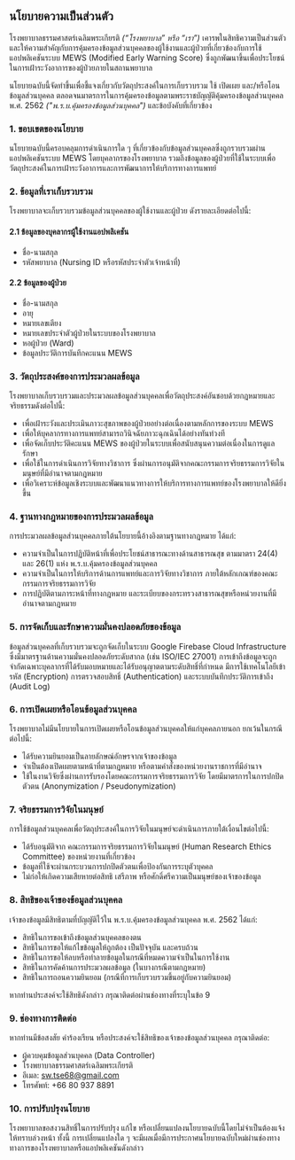 ## **นโยบายความเป็นส่วนตัว**

โรงพยาบาลธรรมศาสตร์เฉลิมพระเกียรติ _(“โรงพยาบาล” หรือ “เรา”)_ เคารพในสิทธิความเป็นส่วนตัวและให้ความสำคัญกับการคุ้มครองข้อมูลส่วนบุคคลของผู้ใช้งานและผู้ป่วยที่เกี่ยวข้องกับการใช้แอปพลิเคชันระบบ MEWS (Modified Early Warning Score) ซึ่งถูกพัฒนาขึ้นเพื่อประโยชน์ในการเฝ้าระวังอาการของผู้ป่วยภายในสถานพยาบาล

นโยบายฉบับนี้จัดทำขึ้นเพื่อชี้แจงเกี่ยวกับวัตถุประสงค์ในการเก็บรวบรวม ใช้ เปิดเผย และ/หรือโอนข้อมูลส่วนบุคคล ตลอดจนมาตรการในการคุ้มครองข้อมูลตามพระราชบัญญัติคุ้มครองข้อมูลส่วนบุคคล พ.ศ. 2562 _("พ.ร.บ.คุ้มครองข้อมูลส่วนบุคคล")_ และข้อบังคับที่เกี่ยวข้อง

### 1. ขอบเขตของนโยบาย

นโยบายฉบับนี้ครอบคลุมการดำเนินการใด ๆ ที่เกี่ยวข้องกับข้อมูลส่วนบุคคลซึ่งถูกรวบรวมผ่านแอปพลิเคชันระบบ MEWS โดยบุคลากรของโรงพยาบาล รวมถึงข้อมูลของผู้ป่วยที่ใช้ในระบบเพื่อวัตถุประสงค์ในการเฝ้าระวังอาการและการพัฒนาการให้บริการทางการแพทย์

### 2. ข้อมูลที่เราเก็บรวบรวม

โรงพยาบาลจะเก็บรวบรวมข้อมูลส่วนบุคคลของผู้ใช้งานและผู้ป่วย ดังรายละเอียดต่อไปนี้:

#### 2.1 ข้อมูลของบุคลากรผู้ใช้งานแอปพลิเคชัน

- ชื่อ-นามสกุล
- รหัสพยาบาล (Nursing ID หรือรหัสประจำตัวเจ้าหน้าที่)

#### 2.2 ข้อมูลของผู้ป่วย

- ชื่อ-นามสกุล
- อายุ
- หมายเลขเตียง
- หมายเลขประจำตัวผู้ป่วยในระบบของโรงพยาบาล
- หอผู้ป่วย (Ward)
- ข้อมูลประวัติการบันทึกคะแนน MEWS

### 3. วัตถุประสงค์ของการประมวลผลข้อมูล

โรงพยาบาลเก็บรวบรวมและประมวลผลข้อมูลส่วนบุคคลเพื่อวัตถุประสงค์อันชอบด้วยกฎหมายและจริยธรรมดังต่อไปนี้:

- เพื่อเฝ้าระวังและประเมินภาวะสุขภาพของผู้ป่วยอย่างต่อเนื่องตามหลักการของระบบ MEWS
- เพื่อให้บุคลากรทางการแพทย์สามารถวินิจฉัยภาวะฉุกเฉินได้อย่างทันท่วงที
- เพื่อจัดเก็บประวัติคะแนน MEWS ของผู้ป่วยในระบบเพื่อสนับสนุนความต่อเนื่องในการดูแลรักษา
- เพื่อใช้ในการดำเนินการวิจัยทางวิชาการ ซึ่งผ่านการอนุมัติจากคณะกรรมการจริยธรรมการวิจัยในมนุษย์ที่มีอำนาจตามกฎหมาย
- เพื่อวิเคราะห์ข้อมูลเชิงระบบและพัฒนาแนวทางการให้บริการทางการแพทย์ของโรงพยาบาลให้ดียิ่งขึ้น

### 4. ฐานทางกฎหมายของการประมวลผลข้อมูล

การประมวลผลข้อมูลส่วนบุคคลภายใต้นโยบายนี้อ้างอิงตามฐานทางกฎหมาย ได้แก่:

- ความจำเป็นในการปฏิบัติหน้าที่เพื่อประโยชน์สาธารณะทางด้านสาธารณสุข ตามมาตรา 24(4) และ 26(1) แห่ง พ.ร.บ.คุ้มครองข้อมูลส่วนบุคคล
- ความจำเป็นในการให้บริการด้านการแพทย์และการวิจัยทางวิชาการ ภายใต้หลักเกณฑ์ของคณะกรรมการจริยธรรมการวิจัย
- การปฏิบัติตามภาระหน้าที่ทางกฎหมาย และระเบียบของกระทรวงสาธารณสุขหรือหน่วยงานที่มีอำนาจตามกฎหมาย

### 5. การจัดเก็บและรักษาความมั่นคงปลอดภัยของข้อมูล

ข้อมูลส่วนบุคคลที่เก็บรวบรวมจะถูกจัดเก็บในระบบ Google Firebase Cloud Infrastructure ซึ่งมีมาตรฐานด้านความมั่นคงปลอดภัยระดับสากล (เช่น ISO/IEC 27001)
การเข้าถึงข้อมูลจะถูกจำกัดเฉพาะบุคลากรที่ได้รับมอบหมายและได้รับอนุญาตตามระดับสิทธิ์ที่กำหนด มีการใช้เทคโนโลยีเข้ารหัส (Encryption) การตรวจสอบสิทธิ์ (Authentication) และระบบบันทึกประวัติการเข้าถึง (Audit Log)

### 6. การเปิดเผยหรือโอนข้อมูลส่วนบุคคล

โรงพยาบาลไม่มีนโยบายในการเปิดเผยหรือโอนข้อมูลส่วนบุคคลให้แก่บุคคลภายนอก ยกเว้นในกรณีต่อไปนี้:

- ได้รับความยินยอมเป็นลายลักษณ์อักษรจากเจ้าของข้อมูล
- จำเป็นต้องเปิดเผยตามหน้าที่ตามกฎหมาย หรือตามคำสั่งของหน่วยงานราชการที่มีอำนาจ
- ใช้ในงานวิจัยซึ่งผ่านการรับรองโดยคณะกรรมการจริยธรรมการวิจัย โดยมีมาตรการในการปกปิดตัวตน (Anonymization / Pseudonymization)

### 7. จริยธรรมการวิจัยในมนุษย์

การใช้ข้อมูลส่วนบุคคลเพื่อวัตถุประสงค์ในการวิจัยในมนุษย์จะดำเนินการภายใต้เงื่อนไขต่อไปนี้:

- ได้รับอนุมัติจาก คณะกรรมการจริยธรรมการวิจัยในมนุษย์ (Human Research Ethics Committee) ของหน่วยงานที่เกี่ยวข้อง
- ข้อมูลที่ใช้จะผ่านกระบวนการปกปิดตัวตนเพื่อป้องกันการระบุตัวบุคคล
- ไม่ก่อให้เกิดความเสียหายต่อสิทธิ เสรีภาพ หรือศักดิ์ศรีความเป็นมนุษย์ของเจ้าของข้อมูล

### 8. สิทธิของเจ้าของข้อมูลส่วนบุคคล

เจ้าของข้อมูลมีสิทธิตามที่บัญญัติไว้ใน พ.ร.บ.คุ้มครองข้อมูลส่วนบุคคล พ.ศ. 2562 ได้แก่:

- สิทธิในการขอเข้าถึงข้อมูลส่วนบุคคลของตน
- สิทธิในการขอให้แก้ไขข้อมูลให้ถูกต้อง เป็นปัจจุบัน และครบถ้วน
- สิทธิในการขอให้ลบหรือทำลายข้อมูลในกรณีที่หมดความจำเป็นในการใช้งาน
- สิทธิในการคัดค้านการประมวลผลข้อมูล (ในบางกรณีตามกฎหมาย)
- สิทธิในการถอนความยินยอม (กรณีที่การเก็บรวบรวมขึ้นอยู่กับความยินยอม)

หากท่านประสงค์จะใช้สิทธิดังกล่าว กรุณาติดต่อผ่านช่องทางที่ระบุในข้อ 9

### 9. ช่องทางการติดต่อ

หากท่านมีข้อสงสัย คำร้องเรียน หรือประสงค์จะใช้สิทธิของเจ้าของข้อมูลส่วนบุคคล กรุณาติดต่อ:

- ผู้ควบคุมข้อมูลส่วนบุคคล (Data Controller)
- โรงพยาบาลธรรมศาสตร์เฉลิมพระเกียรติ
- อีเมล: sw.tse68@gmail.com
- โทรศัพท์: +66 80 937 8891

### 10. การปรับปรุงนโยบาย

โรงพยาบาลขอสงวนสิทธิ์ในการปรับปรุง แก้ไข หรือเปลี่ยนแปลงนโยบายฉบับนี้โดยไม่จำเป็นต้องแจ้งให้ทราบล่วงหน้า ทั้งนี้ การเปลี่ยนแปลงใด ๆ จะมีผลเมื่อมีการประกาศนโยบายฉบับใหม่ผ่านช่องทางทางการของโรงพยาบาลหรือแอปพลิเคชันดังกล่าว
